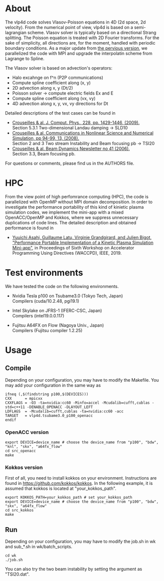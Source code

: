# About

The vlp4d code solves Vlasov-Poisson equations in 4D (2d space, 2d velocity). From the numerical point of view, vlp4d is based on a semi-lagrangian scheme. Vlasov solver is typically based on a directional Strang splitting. The Poisson equation is treated with 2D Fourier transforms. For the sake of simplicity, all directions are, for the moment, handled with periodic boundary conditions. As a major update from [the pervious version](https://github.com/yasahi-hpc/vlp4d), we parallelized the code with MPI and upgrade the interpolatin scheme from Lagrange to Spline. 

The Vlasov solver is based on advection's operators: 
- Halo excahnge on f^n (P2P communications)  
- Compute spline coefficient along (x, y)
- 2D advection along x, y (Dt/2)
- Poisson solver -> compute electric fields Ex and E
- Compute spline coefficient along (vx, vy)
- 4D advection along x, y, vx, vy directions for Dt

Detailed descriptions of the test cases can be found in 
- [Crouseilles & al. J. Comput. Phys., 228, pp. 1429-1446, (2009).](http://people.rennes.inria.fr/Nicolas.Crouseilles/loss4D.pdf)  
  Section 5.3.1 Two-dimensional Landau damping -> SLD10
- [Crouseilles & al. Communications in Nonlinear Science and Numerical Simulation, pp 94-99, 13, (2008).](http://people.rennes.inria.fr/Nicolas.Crouseilles/cgls2.pdf)  
  Section 2 and 3 Two stream Instability and Beam focusing pb -> TSI20
- [Crouseilles & al. Beam Dynamics Newsletter no 41 (2006).](http://icfa-bd.kek.jp/Newsletter41.pdf )  
  Section 3.3, Beam focusing pb.
  
For questions or comments, please find us in the AUTHORS file.

# HPC
From the view point of high perfomrance computing (HPC), the code is parallelized with OpenMP without MPI domain decomposition.
In order to investigate the performance portability of this kind of kinietic plasma simulation codes, we implement the mini-app with
a mixed OpenACC/OpenMP and Kokkos, where we suppress unnecessary duplications of code lines. The detailed description and obtained performance is found in
- [Yuuichi Asahi, Guillaume Latu, Virginie Grandgirard, and Julien Bigot, "Performance Portable Implementation of a Kinetic Plasma Simulation Mini-app"](https://sc19.supercomputing.org/proceedings/workshops/workshop_files/ws_waccpd104s2-file1.pdf), in Proceedings of Sixth Workshop on Accelerator Programming Using Directives (WACCPD), IEEE, 2019.

# Test environments
We have tested the code on the following environments. 
- Nvidia Tesla p100 on Tsubame3.0 (Tokyo Tech, Japan)  
Compilers (cuda/10.2.48, pgi19.1)

- Intel Skylake on JFRS-1 (IFERC-CSC, Japan)  
Compilers (intel19.0.0.117)

- Fujitsu A64FX on Flow (Nagoya Univ., Japan)  
Compilers (Fujitsu compiler 1.2.25)

# Usage
## Compile
Depending on your configuration, you may have to modify the Makefile.
You may add your configuration in the same way as 
```
ifneq (,$(findstring p100,$(DEVICES)))
CXX      = mpicxx
CXXFLAGS = -O3 -ta=nvidia:cc60 -Minfo=accel -Mcudalib=cufft,cublas -std=c++11 -DENABLE_OPENACC -DLAYOUT_LEFT
LDFLAGS  = -Mcudalib=cufft,cublas -ta=nvidia:cc60 -acc
TARGET   = vlp4d.tsubame3.0_p100_openacc
endif
```

### OpenACC version
```
export DEVICE=device_name # choose the device_name from "p100", "bdw", "knl", "skx", "a64fx_flow"
cd src_openacc
make
```

### Kokkos version
First of all, you need to install kokkos on your environment. Instructions are found in https://github.com/kokkos/kokkos. In the following example, it is assumed that kokkos is located at "your_kokkos_path".

```
export KOKKOS_PATH=your_kokkos_path # set your_kokkos_path
export DEVICE=device_name # choose the device_name from "p100", "bdw", "skx", "a64fx_flow"
cd src_kokkos
make
```

## Run
Depending on your configuration, you may have to modify the job.sh in wk and sub_*.sh in wk/batch_scripts.

```
cd wk
./job.sh
```

You can also try the two beam instability by setting the argument as "TSI20.dat".


